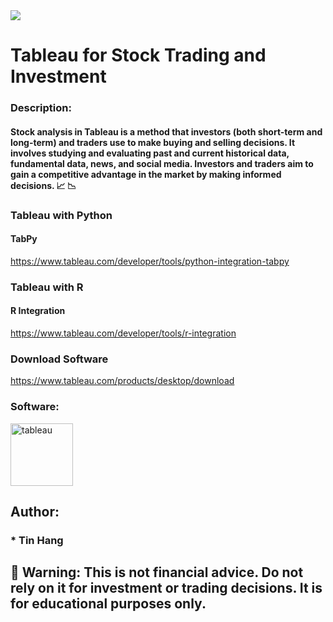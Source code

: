 <img src="tableau.PNG">

# Tableau for Stock Trading and Investment  
### Description:
#### Stock analysis in Tableau is a method that investors (both short-term and long-term) and traders use to make buying and selling decisions. It involves studying and evaluating past and current historical data, fundamental data, news, and social media. Investors and traders aim to gain a competitive advantage in the market by making informed decisions. :chart_with_upwards_trend: :chart_with_downwards_trend:  

### Tableau with Python
#### TabPy  
https://www.tableau.com/developer/tools/python-integration-tabpy  

### Tableau with R
#### R Integration  
https://www.tableau.com/developer/tools/r-integration  


### Download Software  
https://www.tableau.com/products/desktop/download  

<h3 align="left"> Software:</h3>
<p align="left">  </a> <a href="https://www.tableau.com/" target="_blank"> <img src="https://pbs.twimg.com/profile_images/1268207088683020288/d9agkn4h.jpg" alt="tableau" width="100" height="100"/> </a> </p>

## Author:  
### * Tin Hang  

## 🔴 Warning: This is not financial advice. Do not rely on it for investment or trading decisions. It is for educational purposes only.   
